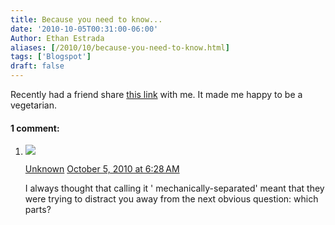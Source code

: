 ```yaml
---
title: Because you need to know...
date: '2010-10-05T00:31:00-06:00'
Author: Ethan Estrada
aliases: [/2010/10/because-you-need-to-know.html]
tags: ['Blogspot']
draft: false
---
```


Recently had a friend
share [this link](http://early-onset-of-night.tumblr.com/post/1206666159/say-hello-to-mechanically-separated-chicken-its)
with me.
It made me happy to be a vegetarian.

#### 1 comment:

1. ![](//www.blogger.com/img/blogger_logo_round_35.png)

   [Unknown](https://www.blogger.com/profile/03305841855571619856) [October 5, 2010 at 6:28 AM](https://rocketboytech.blogspot.com/2010/10/because-you-need-to-know.html?showComment=1286281724665#c962181718806538335)

   I always thought that calling it ' mechanically-separated' meant that they were trying to distract you away from the next obvious question: which parts?
